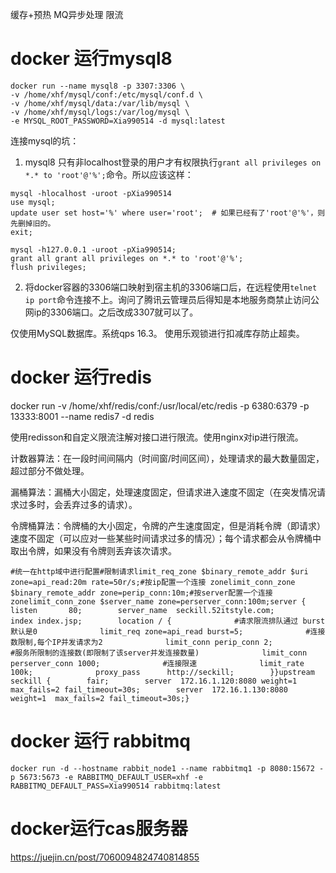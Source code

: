 缓存+预热
MQ异步处理
限流

# docker 运行mysql8
```docker
docker run --name mysql8 -p 3307:3306 \
-v /home/xhf/mysql/conf:/etc/mysql/conf.d \
-v /home/xhf/mysql/data:/var/lib/mysql \
-v /home/xhf/mysql/logs:/var/log/mysql \
-e MYSQL_ROOT_PASSWORD=Xia990514 -d mysql:latest
```

连接mysql的坑：
1. mysql8 只有非localhost登录的用户才有权限执行`grant all privileges on *.* to 'root'@'%';`命令。所以应该这样：
```mysql
mysql -hlocalhost -uroot -pXia990514
use mysql;
update user set host='%' where user='root';  # 如果已经有了'root'@'%'，则先删掉旧的。
exit;

mysql -h127.0.0.1 -uroot -pXia990514;
grant all grant all privileges on *.* to 'root'@'%';
flush privileges;
```
2. 将docker容器的3306端口映射到宿主机的3306端口后，在远程使用`telnet ip port`命令连接不上。询问了腾讯云管理员后得知是本地服务商禁止访问公网ip的3306端口。之后改成3307就可以了。



仅使用MySQL数据库。系统qps 16.3。
使用乐观锁进行扣减库存防止超卖。

# docker 运行redis
<!-- docker run -v /home/xhf/redis/conf:/usr/local/etc/redis --name redis7 -d redis redis-server -p 6380:6379 -p 13333:8001 redis/redis-stack:latest -->
docker run -v /home/xhf/redis/conf:/usr/local/etc/redis -p 6380:6379 -p 13333:8001 --name redis7 -d redis

使用redisson和自定义限流注解对接口进行限流。使用nginx对ip进行限流。



<!-- # 限流 -->
计数器算法：在一段时间间隔内（时间窗/时间区间），处理请求的最大数量固定，超过部分不做处理。

漏桶算法：漏桶大小固定，处理速度固定，但请求进入速度不固定（在突发情况请求过多时，会丢弃过多的请求）。

令牌桶算法：令牌桶的大小固定，令牌的产生速度固定，但是消耗令牌（即请求）速度不固定（可以应对一些某些时间请求过多的情况）；每个请求都会从令牌桶中取出令牌，如果没有令牌则丢弃该次请求。


```nginx
#统一在http域中进行配置#限制请求limit_req_zone $binary_remote_addr $uri zone=api_read:20m rate=50r/s;#按ip配置一个连接 zonelimit_conn_zone $binary_remote_addr zone=perip_conn:10m;#按server配置一个连接 zonelimit_conn_zone $server_name zone=perserver_conn:100m;server {        listen       80;        server_name  seckill.52itstyle.com;        index index.jsp;        location / {              #请求限流排队通过 burst默认是0              limit_req zone=api_read burst=5;              #连接数限制,每个IP并发请求为2              limit_conn perip_conn 2;              #服务所限制的连接数(即限制了该server并发连接数量)              limit_conn perserver_conn 1000;              #连接限速              limit_rate 100k;              proxy_pass      http://seckill;        }}upstream seckill {        fair;        server  172.16.1.120:8080 weight=1  max_fails=2 fail_timeout=30s;        server  172.16.1.130:8080 weight=1  max_fails=2 fail_timeout=30s;}
```


# docker 运行 rabbitmq
```shell
docker run -d --hostname rabbit_node1 --name rabbitmq1 -p 8080:15672 -p 5673:5673 -e RABBITMQ_DEFAULT_USER=xhf -e RABBITMQ_DEFAULT_PASS=Xia990514 rabbitmq:latest
```


# docker运行cas服务器

https://juejin.cn/post/7060094824740814855